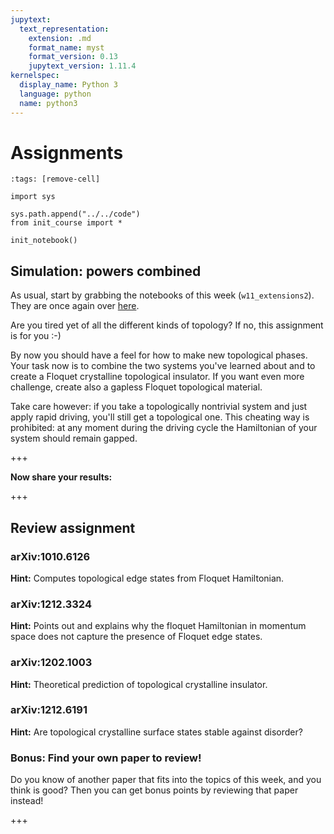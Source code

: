 ```yaml
---
jupytext:
  text_representation:
    extension: .md
    format_name: myst
    format_version: 0.13
    jupytext_version: 1.11.4
kernelspec:
  display_name: Python 3
  language: python
  name: python3
---
```


# Assignments

```{code-cell} ipython3
:tags: [remove-cell]

import sys

sys.path.append("../../code")
from init_course import *

init_notebook()
```

## Simulation: powers combined

As usual, start by grabbing the notebooks of this week (`w11_extensions2`). They are once again over [here](http://tiny.cc/topocm_smc).

Are you tired yet of all the different kinds of topology? If no, this assignment is for you :-)

By now you should have a feel for how to make new topological phases. Your task now is to combine the two systems you've learned about and to create a Floquet crystalline topological insulator. If you want even more challenge, create also a gapless Floquet topological material.

Take care however: if you take a topologically nontrivial system and just apply rapid driving, you'll still get a topological one. This cheating way is prohibited: at any moment during the driving cycle the Hamiltonian of your system should remain gapped.

+++

**Now share your results:**

+++

## Review assignment

### arXiv:1010.6126

**Hint:** Computes topological edge states from Floquet Hamiltonian.

### arXiv:1212.3324

**Hint:** Points out and explains why the floquet Hamiltonian in momentum space does not capture the presence of Floquet edge states.

### arXiv:1202.1003

**Hint:** Theoretical prediction of topological crystalline insulator.

### arXiv:1212.6191

**Hint:** Are topological crystalline surface states stable against disorder?

### Bonus: Find your own paper to review!

Do you know of another paper that fits into the topics of this week, and you think is good?
Then you can get bonus points by reviewing that paper instead!

+++
